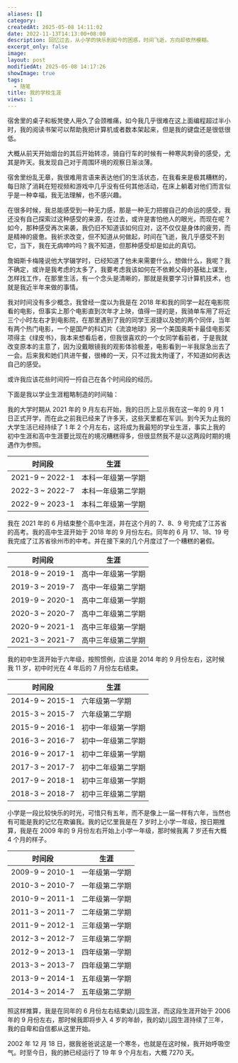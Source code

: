 ```yaml
---
aliases: []
category: 
createdAt: 2025-05-08 14:11:02
date: 2022-11-13T14:13:00+08:00
description: 回忆过去，从小学的快乐到如今的困惑，时间飞逝，方向却依然模糊。
excerpt_only: false
image: 
layout: post
modifiedAt: 2025-05-08 14:17:26
showImage: true
tags:
  - 随笔
title: 我的学校生涯
views: 1
---
```


宿舍里的桌子和板凳使人用久了会颈椎痛，如今我几乎很难在这上面编程超过半小时，我的阅读书架可以帮助我把计算机或者数本架起来，但是我的键盘还是很低很低。

大概从前天开始烟台的其后开始转凉，骑自行车的时候有一种寒风刺骨的感受，尤其是昨天。我发现自己对于周围环境的观察日渐淡薄。

宿舍里纷乱无章，我很难用言语来表达他们的生活状态，在我看来是极其糟糕的，每日除了消耗在短视频和游戏中几乎没有任何其他活动，在床上躺着对他们而言似乎是一种幸福，我无法理解，也不感兴趣。

在很多时候，我总能感受到一种无力感，那是一种无力把握自己的命运的感受，我还没有自己探索过这种感受的来源，在过去，或许是害怕他人的眼光，而现在呢？如今，那种感受再次来袭，我仍旧不知道该如何应对，这不仅仅是身体的疲劳，而是精神的疲惫。我祈求改变，但不知道从何做起，时间在飞逝，我几乎感受不到它，当下，我在无病呻吟吗？我不知道，但那种感受却是如此的真切。

詹姆斯卡梅隆说他大学辍学时，已经知道了他未来需要什么，想做什么，我呢？我不确定，或许是我考虑的太多了，我要考虑我该如何在不依赖父母的基础上谋生，怎样找工作，在那里生活，有一个念头是清晰的，那就是我要学习计算机技术，也就是我近半年来做的事情。

我对时间没有多少概念，我曾经一度以为我是在 2018 年和我的同学一起在电影院看的电影，但事实上那个电影直到次年才上映，值得一提的是，我骑单车用了将近三个小时左右才到电影院，在那里遇到了我的同学王淑捷以及她的两个同伴，当年有两个热门电影，一个是国产的科幻片《流浪地球》另一个美国奥斯卡最佳电影奖项得主《绿皮书》，我本来想看后者，但我很喜欢的一个女同学看前者，于是我就改变原本的主意了，因为没戴眼镜我的观影体验极差，电影看到一半我尿急出去了一会。后来我和她们共进午餐，很棒的一天，只不过我太拘谨了，不知道如何表达自己的感受。

或许我应该花些时间捋一捋自己在各个时间段的经历。

下面是我以学业生涯粗略制造的时间轴：

我的大学时期从 2021 年的 9 月左右开始，我的日历上显示我在这一年的 9 月 1 日正式开学，而在此之前我已经来了许多天，这些天里都在军训。到今天为止我的大学生活已经持续了 1 年 2 个月左右，这将成为我最短的学业生涯，事实上我的初中生涯和高中生涯要比现在的境况糟糕得多，但很显然我不是以这两段时期的境遇作为参照。

| 时间段          | 生涯               |
| --------------- | ------------------ |
| 2021-9 ~ 2022-1 | 本科一年级第一学期 |
| 2022-3 ~ 2022-7 | 本科一年级第二学期 |
| 2022-9 ~ 2023-1 | 本科二年级第一学期 |

我在 2021 年的 6 月结束整个高中生涯，并在这个月的 7、8、9 号完成了江苏省的高考。我的高中生涯开始于 2018 年的 9 月份左右。同年的 6 月 17、18、19 号我完成了江苏省徐州市的中考。并在接下来的几个月度过了一个糟糕的暑假。

| 时间段          | 生涯               |
| --------------- | ------------------ |
| 2018-9 ~ 2019-1 | 高中一年级第一学期 |
| 2019-3 ~ 2019-7 | 高中一年级第二学期 |
| 2019-9 ~ 2020-1 | 高中二年级第一学期 |
| 2020-3 ~ 2020-7 | 高中二年级第二学期 |
| 2020-9 ~ 2021-1 | 高中三年级第一学期 |
| 2021-3 ~ 2021-7 | 高中三年级第二学期 |

我的初中生涯开始于六年级，按照惯例，应该是 2014 年的 9 月份左右，这时候我 11 岁，初中时光在 4 年后的 7 月份左右结束。

| 时间段          | 生涯               |
| --------------- | ------------------ |
| 2014-9 ~ 2015-1 | 六年级第一学期     |
| 2015-3 ~ 2015-7 | 六年级第二学期     |
| 2015-9 ~ 2016-1 | 初中一年级第一学期 |
| 2016-3 ~ 2016-7 | 初中一年级第二学期 |
| 2016-9 ~ 2017-1 | 初中二年级第一学期 |
| 2017-3 ~ 2017-7 | 初中二年级第二学期 |
| 2017-9 ~ 2018-1 | 初中三年级第一学期 |
| 2018-3 ~ 2018-7 | 初中三年级第二学期 |

小学是一段比较快乐的时光，可惜只有五年，而不是像上一届一样有六年，当然也有可能是我的记忆在欺骗我。我的记忆里我是在 7 岁时上小学一年级，按日期推算，我是在 2009 年的 9 月份左右开始上小学一年级，那时候我离 7 岁还有大概 4 个月的样子。

| 时间段          | 生涯           |
| --------------- | -------------- |
| 2009-9 ~ 2010-1 | 一年级第一学期 |
| 2010-3 ~ 2010-7 | 一年级第二学期 |
| 2010-9 ~ 2011-1 | 二年级第一学期     |
| 2011-3 ~ 2011-7 | 二年级第二学期 |
| 2011-9 ~ 2012-1 | 三年级第一学期 |
| 2012-3 ~ 2012-7 | 三年级第二学期 |
| 2012-9 ~ 2013-1 | 四年级第一学期 |
| 2013-3 ~ 2013-7 | 四年级第二学期 |
| 2013-9 ~ 2014-1 | 五年级第一学期 |
| 2014-3 ~ 2014-7 | 五年级第二学期 |

照这样推算，我是在同年的 6 月份左右结束幼儿园生涯，而这段生涯开始于 2006 年的 9 月份左右，那时候我即将步入 4 岁的年龄，我的幼儿园生涯持续了三年，我的自卑和自信都从这里开始。

2002 年 12 月 18 日，据我爸爸说这是一个寒冬，也就是在这时候，我开始呼吸空气。时至今日，我的肺已经运行了 19 年 9 个月左右，大概 7270 天。
